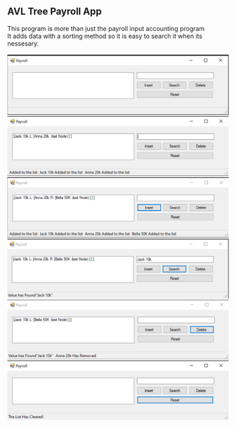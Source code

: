 <!DOCTYPE html>
<html>
<head>
</head>
<body>

<h2>AVL Tree Payroll App</h2>

<div>
This program is more than just the payroll input accounting program<br>
It adds data with a sorting method so it is easy to search it when its nessesary.<br>
<br>
</div>
<div class="column">
    	<img src="shot/1.png" alt="Screenshot">
    	<img src="shot/2.png" alt="Screenshot">
    	<img src="shot/3.png" alt="Screenshot">
	<img src="shot/4.png" alt="Screenshot">
	<img src="shot/5.png" alt="Screenshot">
	<img src="shot/6.png" alt="Screenshot">
</div>
</body>
</html>